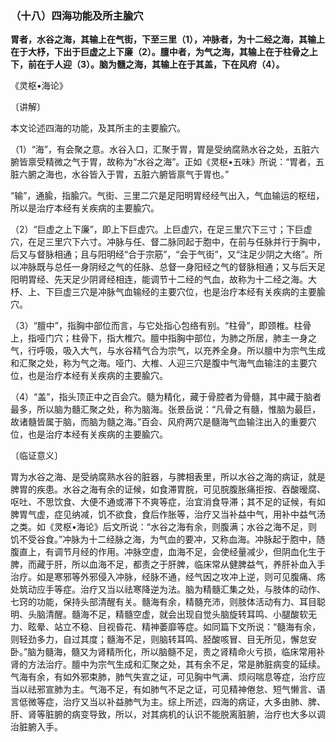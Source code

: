 ### （十八）四海功能及所主腧穴

**胃者，水谷之海，其输上在气街，下至三里（1），冲脉者，为十二经之海，其输上在于大杼，下出于巨虚之上下廉（2）。膻中者，为气之海，其输上在于柱骨之上下，前在于人迎（3）。脑为髓之海，其输上在于其盖，下在风府（4）。**

​《灵枢•海论》

〔讲解〕

本文论述四海的功能，及其所主的主要腧穴。

（1）“海”，有会聚之意。水谷入口，汇聚于胃，胃是受纳腐熟水谷之处，五脏六腑皆禀受精微之气于胃，故称为“水谷之海”。正如《灵枢•五味》所说：“胃者，五脏六腑之海也，水谷皆入于胃，五脏六腑皆禀气于胃也。”

“输”，通腧，指腧穴。气街、三里二穴是足阳明胃经经气出入，气血输运的枢纽，所以是治疗本经有关疾病的主要腧穴。

（2）“巨虚之上下廉”，即上下巨虚穴。上巨虚穴，在足三里穴下三寸；下巨虚穴，在足三里穴下六寸。冲脉与任、督二脉同起于胞中，在前与任脉并行于胸中，后又与督脉相通；且与阳明经“合于宗筋”，“会于气街”，又“注足少阴之大络”。所以冲脉既与总任一身阴经之气的任脉、总督一身阳经之气的督脉相通；又与后天足阳明胃经、先天足少阴肾经相连，能调节十二经的气血，故称为十二经之海。大杼、上、下巨虚三穴是冲脉气血输经的主要穴位，也是治疗本经有关疾病的主要腧穴。

（3）“膻中”，指胸中部位而言，与它处指心包络有别。“柱骨”，即颈椎。柱骨上，指哑门穴；柱骨下，指大椎穴。膻中指胸中部位，为肺之所居，肺主一身之气，行呼吸，吸入大气，与水谷精气合为宗气，以充养全身。所以膻中为宗气生成和汇聚之处，称为气之海。哑门、大椎、人迎三穴是腹中气海气血输注的主要穴位，也是治疗本经有关疾病的主要腧穴。

（4）“盖”，指头顶正中之百会穴。髓为精化，藏于骨腔者为骨髓，其中藏于脑者最多，所以脑为髓汇聚之处，称为脑海。张景岳说：“凡骨之有髓，惟脑为最巨，故诸髓皆属于脑，而脑为髓之海。”百会、风府两穴是髓海气血输注出入的重要穴位，也是治疗本经有关疾病的主要腧穴。

〔临证意义〕

胃为水谷之海、是受纳腐熟水谷的脏器，与脾相表里，所以水谷之海的病证，就是脾胃的疾患。水谷之海有余的证候，如食滞胃脘，可见脘腹胀痛拒按、吞酸暧腐、呕吐、不思饮食、大便不通或滞下不爽等症，治宜消食导滞；其不足的证候，有如脾胃气虚，症见纳减，饥不欲食，食后作胀等，治疗又当补益中气，用补中益气汤之类。如《灵枢•海论》后文所说：“水谷之海有余，则腹满；水谷之海不足，则饥不受谷食。”冲脉为十二经脉之海，为气血的要冲，又称血海。冲脉起于胞中，随腹直上，有调节月经的作用。冲脉空虚，血海不足，会使经量减少，但阴血化生于脾，而藏于肝，所以血海不足，都责之于肝脾，临床常从健脾益气，养肝补血入手治疗。如是寒邪等外邪侵入冲脉，经脉不通，经气因之攻冲上逆，则可见腹痛、疡处筑动应手等症。治疗又当以祛寒降逆为法。脑为精髓汇集之处，与肢体的动作、七窍的功能，保持头部清醒有关。髓海有余，精髓充沛，则肢体活动有力、耳目聪明、头脑清醒。髓海不足，精髓空虚，就会出现自觉头脑旋转耳鸣、小腿酸软无力、眩晕、站立不稳、目视昏花、精神萎靡等症。如同篇下文所说：“髓海有余，则轻劲多力，自过其度；髓海不足，则脑转耳鸣、胫酸咳冒、目无所见，懈怠安卧。”脑为髓海，髓又为肾精所化，所以脑髓不足，责之肾精命火亏损，临床常用补肾的方法治疗。膻中为宗气生成和汇聚之处，其有余不足，常是肺脏病变的延续。气海有余，有如外邪束肺，肺气失宣之证，可见胸中气满、烦闷喘息等症，治疗应当以祛邪宣肺为主。气海不足，有如肺气不足之证，可见精神倦怠、短气懒言、语言低微等症，治疗又当以补益肺气为主。综上所述，四海的病证，大多由肺、脾、肝、肾等脏腑的病变导致，所以，对其病机的认识不能脱离脏腑，治疗也大多以调治脏腑入手。

